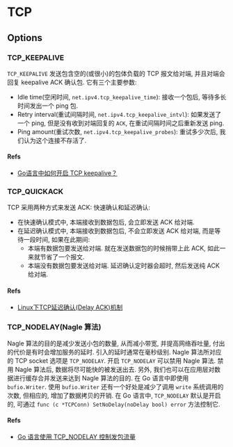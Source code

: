 # TCP
## Options
### TCP_KEEPALIVE
`TCP_KEEPALIVE` 发送包含空的(或很小)的包体负载的 TCP 报文给对端, 并且对端会回复 keepalive ACK 确认包. 它有三个主要参数:
* Idle time(空闲时间, `net.ipv4.tcp_keepalive_time`): 接收一个包后, 等待多长时间发出一个 ping 包.
* Retry interval(重试间隔时间, `net.ipv4.tcp_keepalive_intvl`): 如果发送了一个 ping, 但是没有收到对端回复的 `ACK`, 在重试间隔时间之后重新发送 ping.
* Ping amount(重试次数, `net.ipv4.tcp_keepalive_probes`): 重试多少次后, 我们认为这个连接不存活了.

#### Refs
* [Go语言中如何开启 TCP keepalive？](https://mp.weixin.qq.com/s?__biz=MzAxMTA4Njc0OQ==&mid=2651437623&idx=1&sn=0f4f3df727efff1a8edc50ffd37d42e5)


### TCP_QUICKACK
TCP 采用两种方式来发送 ACK: 快速确认和延迟确认:
* 在快速确认模式中, 本端接收到数据包后, 会立即发送 ACK 给对端.
* 在延迟确认模式中, 本端接收到数据包后, 不会立即发送 ACK 给对端, 而是等待一段时间, 如果在此期间:
    * 本端有数据包要发送给对端. 就在发送数据包的时候捎带上此 ACK, 如此一来就节省了一个报文.
    * 本端没有数据包要发送给对端. 延迟确认定时器会超时, 然后发送纯 ACK 给对端.

#### Refs
* [Linux下TCP延迟确认(Delay ACK)机制](https://blog.tms.im/2017/05/15/delay-ack)

### TCP_NODELAY(Nagle 算法)
Nagle 算法的目的是减少发送小包的数量, 从而减小带宽, 并提高网络吞吐量, 付出的代价是有时会增加服务的延时. 引入的延时通常在毫秒级别.
Nagle 算法所对应的 TCP socket 选项是 `TCP_NODELAY`. 开启 `TCP_NODELAY` 可以禁用 Nagle 算法. 禁用 Nagle 算法后, 数据将尽可能快的被发送出去.
另外, 我们也可以在应用层对数据进行缓存合并发送来达到 Nagle 算法的目的. 在 Go 语言中即使用 `bufio.Writer`. 使用 `bufio.Writer` 还有一个好处是减少了调用 `write` 系统调用的次数, 但相应的, 增加了数据拷贝的开销.
在 Go 语言中, `TCP_NODELAY` 默认是开启的, 可通过 `func (c *TCPConn) SetNoDelay(noDelay bool) error` 方法控制它.

#### Refs
* [Go 语言使用 TCP_NODELAY 控制发包流量](https://mp.weixin.qq.com/s?__biz=MzAxMTA4Njc0OQ==&mid=2651438085&idx=2&sn=290d6b7a6cbbe7877adc738c13eca6ea)